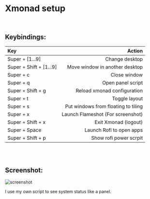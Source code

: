 # Xmonad setup

<br>

## Keybindings:
| Key                          | Action                              |
| :-------------               | -----------:                        |
| Super + [1...9]              | Change desktop                      |
| Super + Shift + [1...9]      | Move window in another desktop      |
| Super + c                    | Close window                        |
| Super + q                    | Open panel script                   |
| Super + Shift + g            | Reload xmonad configuration         |
| Super + t                    | Toggle layout                       |
| Super + s                    | Put windows from floating to tiling |
| Super + x                    | Launch Flameshot (For screenshot)   |
| Super + Shift + x            | Exit Xmonad (logout)                |
| Super + Space                | Launch Rofi to open apps            |
| Super + Shift + p            | Show rofi power scrpit              |

<br>
<br>

## Screenshot:

![screenshot](https://preview.redd.it/vmpl8ft5hnc61.png?width=640&crop=smart&auto=webp&s=ea7920ef10dc06d65d8a0914355b79414127c171)

I use my own script to see system status like a panel.
